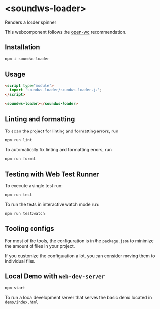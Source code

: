 # \<soundws-loader>

Renders a loader spinner

This webcomponent follows the [open-wc](https://github.com/open-wc/open-wc) recommendation.

## Installation

```bash
npm i soundws-loader
```

## Usage

```html
<script type="module">
  import 'soundws-loader/soundws-loader.js';
</script>

<soundws-loader></soundws-loader>
```

## Linting and formatting

To scan the project for linting and formatting errors, run

```bash
npm run lint
```

To automatically fix linting and formatting errors, run

```bash
npm run format
```

## Testing with Web Test Runner

To execute a single test run:

```bash
npm run test
```

To run the tests in interactive watch mode run:

```bash
npm run test:watch
```

## Tooling configs

For most of the tools, the configuration is in the `package.json` to minimize the amount of files in your project.

If you customize the configuration a lot, you can consider moving them to individual files.

## Local Demo with `web-dev-server`

```bash
npm start
```

To run a local development server that serves the basic demo located in `demo/index.html`

